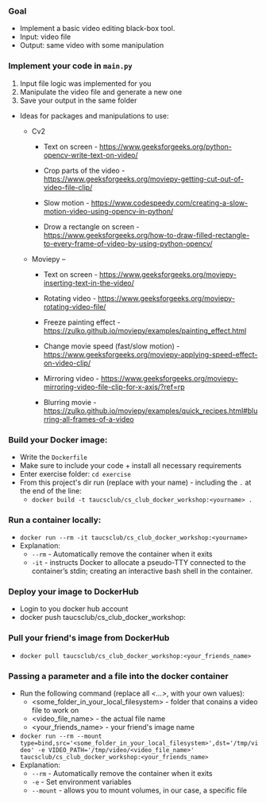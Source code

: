 ### Goal
* Implement a basic video editing black-box tool.
* Input: video file
* Output: same video with some manipulation

### Implement your code in `main.py`
1. Input file logic was implemented for you
2. Manipulate the video file and generate a new one
3. Save your output in the same folder

* Ideas for packages and manipulations to use:
   *	Cv2
        * Text on screen - https://www.geeksforgeeks.org/python-opencv-write-text-on-video/

        * Crop parts of the video - https://www.geeksforgeeks.org/moviepy-getting-cut-out-of-video-file-clip/

        * Slow motion - https://www.codespeedy.com/creating-a-slow-motion-video-using-opencv-in-python/

        * Drow a rectangle on screen - https://www.geeksforgeeks.org/how-to-draw-filled-rectangle-to-every-frame-of-video-by-using-python-opencv/

  * Moviepy –
    * Text on screen - https://www.geeksforgeeks.org/moviepy-inserting-text-in-the-video/

    * Rotating video - https://www.geeksforgeeks.org/moviepy-rotating-video-file/

    * Freeze painting effect - https://zulko.github.io/moviepy/examples/painting_effect.html

    * Change movie speed (fast/slow motion) - https://www.geeksforgeeks.org/moviepy-applying-speed-effect-on-video-clip/

    * Mirroring video - https://www.geeksforgeeks.org/moviepy-mirroring-video-file-clip-for-x-axis/?ref=rp

    * Blurring movie - https://zulko.github.io/moviepy/examples/quick_recipes.html#blurring-all-frames-of-a-video


### Build your Docker image:
* Write the `Dockerfile`
* Make sure to include your code + install all necessary requirements
* Enter exercise folder: `cd exercise`
* From this project's dir run (replace _<yourname>_ with your name) - including the `.` at the end of the line:
  * `docker build -t taucsclub/cs_club_docker_workshop:<yourname> .`

### Run a container locally:
* `docker run --rm -it taucsclub/cs_club_docker_workshop:<yourname>`
* Explanation:
  * `--rm` - Automatically remove the container when it exits
  * `-it` -  instructs Docker to allocate a pseudo-TTY connected to the container’s stdin; creating an interactive bash shell in the container.

### Deploy your image to DockerHub
* Login to you docker hub account
* docker push taucsclub/cs_club_docker_workshop:<yourname>

### Pull your friend's image from DockerHub
* `docker pull taucsclub/cs_club_docker_workshop:<your_friends_name>`

### Passing a parameter and a file into the docker container
* Run the following command (replace all _<...>_, with your own values):
    * <some_folder_in_your_local_filesystem> - folder that conains a video file to work on
    * <video_file_name> - the actual file name
    * <your_friends_name> - your friend's image name
* `docker run --rm --mount type=bind,src='<some_folder_in_your_local_filesystem>',dst='/tmp/video' -e VIDEO_PATH='/tmp/video/<video_file_name>' taucsclub/cs_club_docker_workshop:<your_friends_name>`
* Explanation:
  * `--rm` - Automatically remove the container when it exits
  * `-e` - Set environment variables
  * `--mount` - allows you to mount volumes, in our case, a specific file
